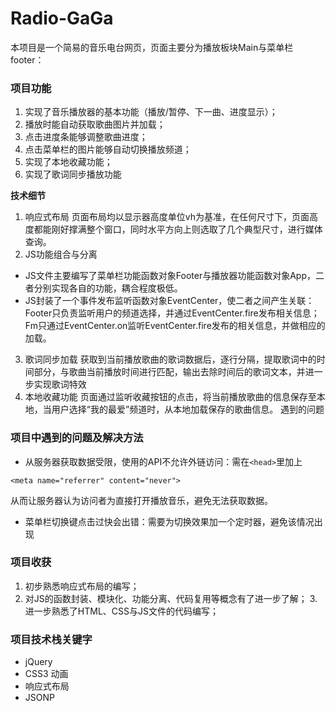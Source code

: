 # Radio-GaGa
本项目是一个简易的音乐电台网页，页面主要分为播放板块Main与菜单栏footer：
### 项目功能
1. 实现了音乐播放器的基本功能（播放/暂停、下一曲、进度显示）；
2. 播放时能自动获取歌曲图片并加载；
3. 点击进度条能够调整歌曲进度；
4. 点击菜单栏的图片能够自动切换播放频道；
5. 实现了本地收藏功能；
6. 实现了歌词同步播放功能

**技术细节**

1. 响应式布局
页面布局均以显示器高度单位vh为基准，在任何尺寸下，页面高度都能刚好撑满整个窗口，同时水平方向上则选取了几个典型尺寸，进行媒体查询。
2. JS功能组合与分离
- JS文件主要编写了菜单栏功能函数对象Footer与播放器功能函数对象App，二者分别实现各自的功能，耦合程度极低。
- JS封装了一个事件发布监听函数对象EventCenter，使二者之间产生关联：Footer只负责监听用户的频道选择，并通过EventCenter.fire发布相关信息；Fm只通过EventCenter.on监听EventCenter.fire发布的相关信息，并做相应的加载。

3. 歌词同步加载
获取到当前播放歌曲的歌词数据后，逐行分隔，提取歌词中的时间部分，与歌曲当前播放时间进行匹配，输出去除时间后的歌词文本，并进一步实现歌词特效
4. 本地收藏功能
页面通过监听收藏按钮的点击，将当前播放歌曲的信息保存至本地，当用户选择“我的最爱”频道时，从本地加载保存的歌曲信息。
遇到的问题

### 项目中遇到的问题及解决方法
- 从服务器获取数据受限，使用的API不允许外链访问：需在`<head>`里加上
```
<meta name="referrer" content="never">
```
从而让服务器认为访问者为直接打开播放音乐，避免无法获取数据。
- 菜单栏切换键点击过快会出错：需要为切换效果加一个定时器，避免该情况出现

### 项目收获
1. 初步熟悉响应式布局的编写；
2. 对JS的函数封装、模块化、功能分离、代码复用等概念有了进一步了解；
3.进一步熟悉了HTML、CSS与JS文件的代码编写；

### 项目技术栈关键字
- jQuery
- CSS3 动画
- 响应式布局
- JSONP

